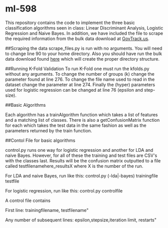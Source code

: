 ml-598
======

This repository contains the code to implement the three basic classification algorithms seen in class: Linear Discriminant Analysis, Logistic Regression and Naive Bayes. In addition, we have included the file to scrape the required information from the bulk data download at [GovTrack.us](http://www.GovTrack.us). 

##Scraping the data
scrape_files.py is run with no arguments. You will need to change line 90 to your home directory. Also you should have run the bulk data download found [here](https://www.govtrack.us/developers/data) which will create the proper directory structure.

##Running K-Fold Validation
To run K-Fold one must run the kfolds.py without any arguments. To change the number of groups (k) change the parameter found at line 276. To change the file name used to read in the dataset change the parameter at line 274. Finally the (hyper) parameters used for logistic regression can be changed at line 76 (epsilon and step-size).


##Basic Algorithms

Each algorithm has a trainAlgorithm function which takes a list of features and a matching list of classes. There is also a getConfusionMatrix function for each which takes the test data in the same fashion as well as the parameters returned by the train function.

##Contol File for basic algorithms

control.py runs one way for logistic regression and another for LDA and naive Bayes. However, for all of these the training and test files are CSV's with the classes last. Results will be the confusion matrix outputted to a file called testfilenamehere_resultsX where X is the number of the run.

For LDA and naive Bayes, run like this:
control.py (-lda|-bayes) trainingfile testfile

For logistic regression, run like this:
control.py controlfile

A control file contains

  First line: trainingfilename, testfilename"
  
  Any number of subsequent lines: epsilon,stepsize,iteration limit, restarts"
   
